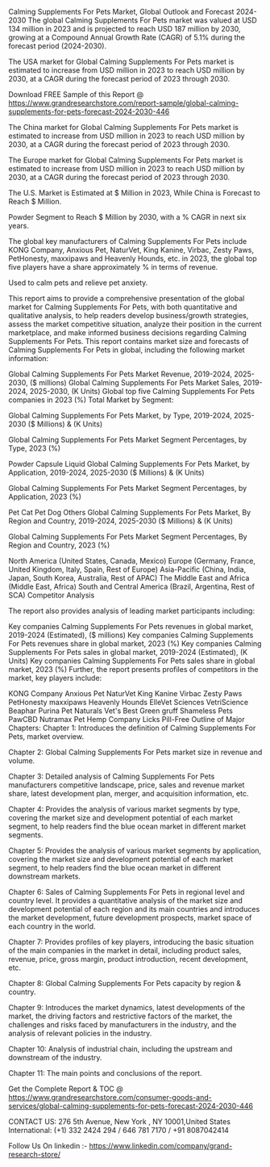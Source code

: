Calming Supplements For Pets Market, Global Outlook and Forecast 2024-2030
The global Calming Supplements For Pets market was valued at USD 134 million in 2023 and is projected to reach USD 187 million by 2030, growing at a Compound Annual Growth Rate (CAGR) of 5.1% during the forecast period (2024-2030).

The USA market for Global Calming Supplements For Pets market is estimated to increase from USD million in 2023 to reach USD million by 2030, at a CAGR during the forecast period of 2023 through 2030.

Download FREE Sample of this Report @ https://www.grandresearchstore.com/report-sample/global-calming-supplements-for-pets-forecast-2024-2030-446

The China market for Global Calming Supplements For Pets market is estimated to increase from USD million in 2023 to reach USD million by 2030, at a CAGR during the forecast period of 2023 through 2030.

The Europe market for Global Calming Supplements For Pets market is estimated to increase from USD million in 2023 to reach USD million by 2030, at a CAGR during the forecast period of 2023 through 2030.

The U.S. Market is Estimated at $ Million in 2023, While China is Forecast to Reach $ Million.

Powder Segment to Reach $ Million by 2030, with a % CAGR in next six years.

The global key manufacturers of Calming Supplements For Pets include KONG Company, Anxious Pet, NaturVet, King Kanine, Virbac, Zesty Paws, PetHonesty, maxxipaws and Heavenly Hounds, etc. in 2023, the global top five players have a share approximately % in terms of revenue.

Used to calm pets and relieve pet anxiety.

This report aims to provide a comprehensive presentation of the global market for Calming Supplements For Pets, with both quantitative and qualitative analysis, to help readers develop business/growth strategies, assess the market competitive situation, analyze their position in the current marketplace, and make informed business decisions regarding Calming Supplements For Pets. This report contains market size and forecasts of Calming Supplements For Pets in global, including the following market information:

Global Calming Supplements For Pets Market Revenue, 2019-2024, 2025-2030, ($ millions)
Global Calming Supplements For Pets Market Sales, 2019-2024, 2025-2030, (K Units)
Global top five Calming Supplements For Pets companies in 2023 (%)
Total Market by Segment:

Global Calming Supplements For Pets Market, by Type, 2019-2024, 2025-2030 ($ Millions) & (K Units)

Global Calming Supplements For Pets Market Segment Percentages, by Type, 2023 (%)

Powder
Capsule
Liquid
Global Calming Supplements For Pets Market, by Application, 2019-2024, 2025-2030 ($ Millions) & (K Units)

Global Calming Supplements For Pets Market Segment Percentages, by Application, 2023 (%)

Pet Cat
Pet Dog
Others
Global Calming Supplements For Pets Market, By Region and Country, 2019-2024, 2025-2030 ($ Millions) & (K Units)

Global Calming Supplements For Pets Market Segment Percentages, By Region and Country, 2023 (%)

North America (United States, Canada, Mexico)
Europe (Germany, France, United Kingdom, Italy, Spain, Rest of Europe)
Asia-Pacific (China, India, Japan, South Korea, Australia, Rest of APAC)
The Middle East and Africa (Middle East, Africa)
South and Central America (Brazil, Argentina, Rest of SCA)
Competitor Analysis

The report also provides analysis of leading market participants including:

Key companies Calming Supplements For Pets revenues in global market, 2019-2024 (Estimated), ($ millions)
Key companies Calming Supplements For Pets revenues share in global market, 2023 (%)
Key companies Calming Supplements For Pets sales in global market, 2019-2024 (Estimated), (K Units)
Key companies Calming Supplements For Pets sales share in global market, 2023 (%)
Further, the report presents profiles of competitors in the market, key players include:

KONG Company
Anxious Pet
NaturVet
King Kanine
Virbac
Zesty Paws
PetHonesty
maxxipaws
Heavenly Hounds
ElleVet Sciences
VetriScience
Beaphar
Purina
Pet Naturals
Vet's Best
Green gruff
Shameless Pets
PawCBD
Nutramax
Pet Hemp Company
Licks Pill-Free
Outline of Major Chapters: Chapter 1: Introduces the definition of Calming Supplements For Pets, market overview.

Chapter 2: Global Calming Supplements For Pets market size in revenue and volume.

Chapter 3: Detailed analysis of Calming Supplements For Pets manufacturers competitive landscape, price, sales and revenue market share, latest development plan, merger, and acquisition information, etc.

Chapter 4: Provides the analysis of various market segments by type, covering the market size and development potential of each market segment, to help readers find the blue ocean market in different market segments.

Chapter 5: Provides the analysis of various market segments by application, covering the market size and development potential of each market segment, to help readers find the blue ocean market in different downstream markets.

Chapter 6: Sales of Calming Supplements For Pets in regional level and country level. It provides a quantitative analysis of the market size and development potential of each region and its main countries and introduces the market development, future development prospects, market space of each country in the world.

Chapter 7: Provides profiles of key players, introducing the basic situation of the main companies in the market in detail, including product sales, revenue, price, gross margin, product introduction, recent development, etc.

Chapter 8: Global Calming Supplements For Pets capacity by region & country.

Chapter 9: Introduces the market dynamics, latest developments of the market, the driving factors and restrictive factors of the market, the challenges and risks faced by manufacturers in the industry, and the analysis of relevant policies in the industry.

Chapter 10: Analysis of industrial chain, including the upstream and downstream of the industry.

Chapter 11: The main points and conclusions of the report.

Get the Complete Report & TOC @ https://www.grandresearchstore.com/consumer-goods-and-services/global-calming-supplements-for-pets-forecast-2024-2030-446

CONTACT US:
276 5th Avenue, New York , NY 10001,United States
International: (+1) 332 2424 294 / 646 781 7170 / +91 8087042414

Follow Us On linkedin :- https://www.linkedin.com/company/grand-research-store/
